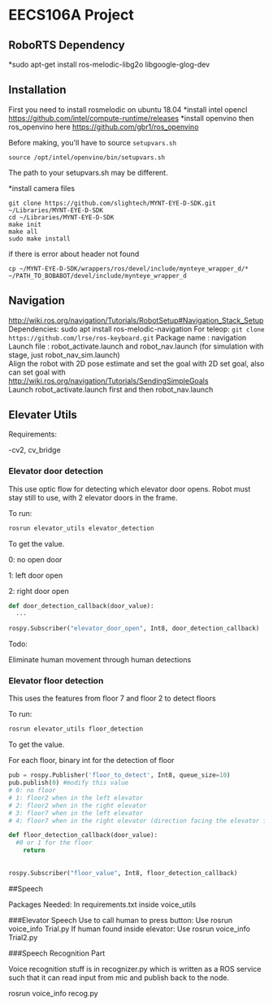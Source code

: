 # EECS106A Project
## RoboRTS Dependency
*sudo apt-get install ros-melodic-libg2o libgoogle-glog-dev

## Installation
First you need to install rosmelodic on ubuntu 18.04
*install intel opencl https://github.com/intel/compute-runtime/releases
*install openvino then ros_openvino here https://github.com/gbr1/ros_openvino

Before making, you'll have to source `setupvars.sh`
```
source /opt/intel/openvino/bin/setupvars.sh
```
The path to your setupvars.sh may be different.

*install camera files 
```
git clone https://github.com/slightech/MYNT-EYE-D-SDK.git ~/Libraries/MYNT-EYE-D-SDK
cd ~/Libraries/MYNT-EYE-D-SDK
make init
make all
sudo make install
```
if there is error about header not found
```
cp ~/MYNT-EYE-D-SDK/wrappers/ros/devel/include/mynteye_wrapper_d/*  
~/PATH_TO_BOBABOT/devel/include/mynteye_wrapper_d
```

## Navigation
http://wiki.ros.org/navigation/Tutorials/RobotSetup#Navigation_Stack_Setup
Dependencies: sudo apt install ros-melodic-navigation
For teleop: `git clone https://github.com/lrse/ros-keyboard.git`
Package name : navigation  
Launch file : robot_activate.launch and robot_nav.launch (for simulation with stage, just robot_nav_sim.launch)  
Align the robot with 2D pose estimate and set the goal with 2D set goal, also can set goal with http://wiki.ros.org/navigation/Tutorials/SendingSimpleGoals  
Launch robot_activate.launch first and then robot_nav.launch



## Elevater Utils

Requirements:

-cv2, cv_bridge

### Elevator door detection

This use optic flow for detecting which elevator door opens. Robot must stay still to use, with 2 elevator doors in the frame.

To run:

```bash
rosrun elevator_utils elevator_detection
```

To get the value. 

0: no open door

1: left door open

2: right door open

```python
def door_detection_callback(door_value):
  ...
  
rospy.Subscriber("elevator_door_open", Int8, door_detection_callback)
```

Todo:

Eliminate human movement through human detections

### Elevator floor detection

This uses the features from floor 7 and floor 2 to detect floors

To run:

```bash
rosrun elevator_utils floor_detection
```

To get the value. 

For each floor, binary int for the detection of floor

```python
pub = rospy.Publisher('floor_to_detect', Int8, queue_size=10)
pub.publish(0) #modify this value
# 0: no floor
# 1: floor2 when in the left elevator
# 2: floor2 when in the right elevator
# 3: floor7 when in the left elevator
# 4: floor7 when in the right elevator (direction facing the elevator from outside)

def floor_detection_callback(door_value):
  #0 or 1 for the floor
	return
  
  
rospy.Subscriber("floor_value", Int8, floor_detection_callback)
```




##Speech

Packages Needed: In requirements.txt inside voice_utils

###Elevator Speech
Use to call human to press button:
Use rosrun voice_info Trial.py
If human found inside elevator:
Use rosrun voice_info Trial2.py

###Speech Recognition Part

Voice recognition stuff is in recognizer.py which is written as a ROS service such that it can read input from mic and publish back to the node.

rosrun voice_info recog.py
